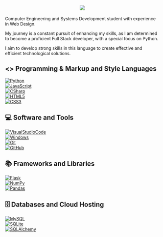<h1 align=center>
  <img src="https://readme-typing-svg.herokuapp.com?font=Fira+Code&weight=500&pause=1000&color=306998&random=false&width=435&lines=Hi+there%2C+my+name+is+James+Lima+%F0%9F%91%8B">
</h1>

Computer Engineering and Systems Development student with experience in Web Design.

My journey is a constant pursuit of enhancing my skills, as I am determined to become a proficient Full Stack developer, with a special focus on Python. 

I aim to develop strong skills in this language to create effective and efficient technological solutions.

## <> Programming & Markup and Style Languages
[![Python](https://img.shields.io/badge/-python-306998?logo=python&logoColor=white&style=for-the-badge&labelColor=101010)]()<br>
[![JavaScript](https://img.shields.io/badge/-javascript-F7DF1E?logo=javascript&logoColor=white&style=for-the-badge&labelColor=101010)]()<br>
[![CSharp](https://img.shields.io/badge/-csharp-512BD4?logo=csharp&logoColor=white&style=for-the-badge&labelColor=101010)]()<br>
[![HTML5](https://img.shields.io/badge/-html5-E34F26?logo=html5&logoColor=white&style=for-the-badge&labelColor=101010)]()<br>
[![CSS3](https://img.shields.io/badge/-css3-1572B6?logo=css3&logoColor=white&style=for-the-badge&labelColor=101010)]()

## 💻 Software and Tools
[![VisualStudioCode](https://img.shields.io/badge/-visual_studio_code-007ACC?logo=visual-studio-code&logoColor=white&style=for-the-badge&labelColor=101010)]()<br>
[![Windows](https://img.shields.io/badge/-windows-5C2D91?logo=windows10&logoColor=white&style=for-the-badge&labelColor=101010)]()<br>
[![Git](https://img.shields.io/badge/-git-f05032?logo=git&logoColor=white&style=for-the-badge&labelColor=101010)]()<br>
[![GitHub](https://img.shields.io/badge/-github-181717?logo=github&logoColor=white&style=for-the-badge&labelColor=101010)]()


## 📚 Frameworks and Libraries
[![Flask](https://img.shields.io/badge/-flask-000000?logo=flask&logoColor=white&style=for-the-badge&labelColor=101010)]()<br>
[![NumPy](https://img.shields.io/badge/-numpy-013243?logo=numpy&logoColor=white&style=for-the-badge&labelColor=101010)]()<br>
[![Pandas](https://img.shields.io/badge/-pandas-150458?logo=pandas&logoColor=white&style=for-the-badge&labelColor=101010)]()

## 🗄️ Databases and Cloud Hosting
[![MySQL](https://img.shields.io/badge/-mysql-4479A1?logo=mysql&logoColor=white&style=for-the-badge&labelColor=101010)]()<br>
[![SQLite](https://img.shields.io/badge/-sqlite-003B57?logo=sqlite&logoColor=white&style=for-the-badge&labelColor=101010)]()<br>
[![SQLAlchemy](https://img.shields.io/badge/-sqlalchemy-D71F00?logo=sqlalchemy&logoColor=white&style=for-the-badge&labelColor=101010)]()

<!--
**Rapouse/Rapouse** is a ✨ _special_ ✨ repository because its `README.md` (this file) appears on your GitHub profile.

Here are some ideas to get you started:

- 🔭 I’m currently working on ...
- 🌱 I’m currently learning ...
- 👯 I’m looking to collaborate on ...
- 🤔 I’m looking for help with ...
- 💬 Ask me about ...
- 📫 How to reach me: ...
- 😄 Pronouns: ...
- ⚡ Fun fact: ...
-->
